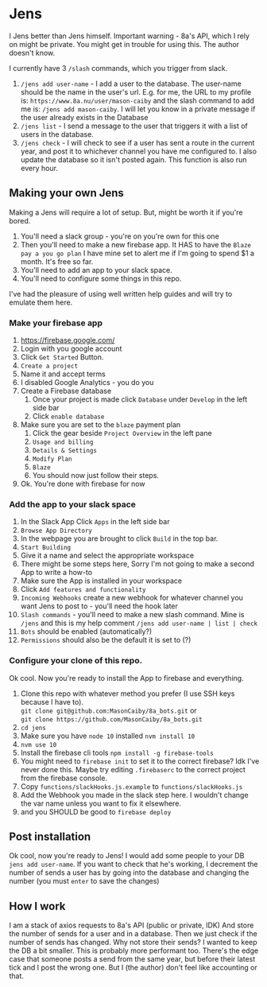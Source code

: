 # Jens

I Jens better than Jens himself. Important warning - 8a's API, which I rely on might be private. You might get in trouble for using this. The author doesn't know.

I currently have 3 `/slash` commands, which you trigger from slack.  
1. `/jens add user-name` - I add a user to the database. The user-name should be the name in the user's url. E.g. for me, the URL to my profile is: `https://www.8a.nu/user/mason-caiby` and the slash command to add me is: `/jens add mason-caiby`. I will let you know in a private message if the user already exists in the Database
1. `/jens list` - I send a message to the user that triggers it with a list of users in the database.
1. `/jens check` - I will check to see if a user has sent a route in the current year, and post it to whichever channel you have me configured to. I also update the database so it isn't posted again. This function is also run every hour.

## Making your own Jens
Making a Jens will require a lot of setup. But, might be worth it if you're bored.

1. You'll need a slack group - you're on you're own for this one
1. Then you'll need to make a new firebase app. It HAS to have the `Blaze pay a you go plan` I have mine set to alert me if I'm going to spend $1 a month. It's free so far.
1. You'll need to add an app to your slack space.
1. You'll need to configure some things in this repo.

I've had the pleasure of using well written help guides and will try to emulate them here.
### Make your firebase app
1. https://firebase.google.com/
1. Login with you google account
1. Click `Get Started` Button.
1. `Create a project`
1. Name it and accept terms
1. I disabled Google Analytics - you do you
1. Create a Firebase database  
    1. Once your project is made click `Database` under `Develop` in the left side bar
    1. Click `enable database`
1. Make sure you are set to the `blaze` payment plan
    1. Click the gear beside `Project Overview` in the left pane
    1. `Usage and billing`
    1. `Details & Settings`
    1. `Modify Plan`
    1. `Blaze`
    1. You should now just follow their steps.
1. Ok. You're done with firebase for now

### Add the app to your slack space
1. In the Slack App Click `Apps` in the left side bar
1. `Browse App Directory`
1. In the webpage you are brought to click `Build` in the top bar.
1. `Start Building`
1. Give it a name and select the appropriate workspace
1. There might be some steps here, Sorry I'm not going to make a second App to write a how-to
1. Make sure the App is installed in your workspace
1. Click `Add features and functionality`
1. `Incoming Webhooks` create a new webhook for whatever channel you want
Jens to post to - you'll need the hook later
1. `Slash commands` - you'll need to make a new slash command. Mine is `/jens` and this is my help comment `/jens add user-name | list | check`
1. `Bots` should be enabled (automatically?)
1. `Permissions` should also be the default it is set to (?)

### Configure your clone of this repo.
Ok cool. Now you're ready to install the App to firebase and everything.

1. Clone this repo with whatever method you prefer (I use SSH keys because I have to).  
```git clone git@github.com:MasonCaiby/8a_bots.git```
or   
```git clone https://github.com/MasonCaiby/8a_bots.git```
1. `cd jens`
1. Make sure you have `node 10` installed `nvm install 10`
1. `nvm use 10`
1. Install the firebase cli tools `npm install -g firebase-tools`
1. You might need to `firebase init` to set it to the correct firebase? Idk I've never done this. Maybe try editing `.firebaserc` to the correct project from the firebase console.
1. Copy `functions/slackHooks.js.example` to `functions/slackHooks.js`
1. Add the Webhook you made in the slack step here. I wouldn't change the var name unless you want to fix it elsewhere.
1. and you SHOULD be good to `firebase deploy`

## Post installation
Ok cool, now you're ready to Jens! I would add some people to your DB `jens add user-name`. If you want to check that he's working, I decrement the number of sends a user has by going into the database and changing the number (you must `enter` to save the changes)

## How I work
I am a stack of axios requests to 8a's API (public or private, IDK) And store the number of sends for a user and in a database. Then we just check if the number of sends has changed. Why not store their sends? I wanted to keep the DB a bit smaller. This is probably more performant too. There's the edge case that someone posts a send from the same year, but before their latest tick and I post the wrong one. But I (the author) don't feel like accounting or that.